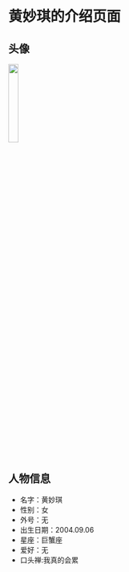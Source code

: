 # 黄妙琪的介绍页面

## 头像
<img src="https://cdn.jsdelivr.net/gh/minglinxuan/txl/t/hmq.jpg" width="20%">

## 人物信息

 - 名字：黄妙琪
 - 性别：女
 - 外号：无
 - 出生日期：2004.09.06
 - 星座：巨蟹座
 - 爱好：无
 - 口头禅:我真的会累